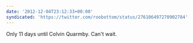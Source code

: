 ```yaml
---
date: '2012-12-04T23:12:33+00:00'
syndicated: 'https://twitter.com/roobottom/status/276106497270902784'
---
```

Only 11 days until Colvin Quarmby. Can't wait.
